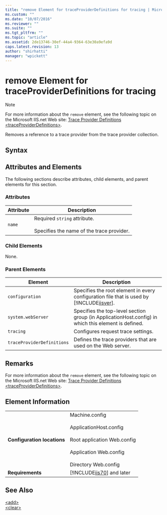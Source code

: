 ```yaml
---
title: "remove Element for traceProviderDefinitions for tracing | Microsoft Docs"
ms.custom: ""
ms.date: "10/07/2016"
ms.reviewer: ""
ms.suite: ""
ms.tgt_pltfrm: ""
ms.topic: "article"
ms.assetid: 2de13746-30ef-44a4-9364-63e30a9efa9d
caps.latest.revision: 13
author: "shirhatti"
manager: "wpickett"
---
```

# remove Element for traceProviderDefinitions for tracing
> [!NOTE]
>  For more information about the `remove` element, see the following topic on the Microsoft IIS.net Web site: [Trace Provider Definitions \<traceProviderDefinitions>](http://www.iis.net/ConfigReference/system.webServer/tracing/traceProviderDefinitions).  
  
 Removes a reference to a trace provider from the trace provider collection.  
  
## Syntax  
  
## Attributes and Elements  
 The following sections describe attributes, child elements, and parent elements for this section.  
  
### Attributes  
  
|Attribute|Description|  
|---------------|-----------------|  
|`name`|Required `string` attribute.<br /><br /> Specifies the name of the trace provider.|  
  
### Child Elements  
 None.  
  
### Parent Elements  
  
|Element|Description|  
|-------------|-----------------|  
|`configuration`|Specifies the root element in every configuration file that is used by [!INCLUDE[iisver](../../reference/admin/includes/iisver-md.md)].|  
|`system.webServer`|Specifies the top-level section group (in ApplicationHost.config) in which this element is defined.|  
|`tracing`|Configures request trace settings.|  
|`traceProviderDefinitions`|Defines the trace providers that are used on the Web server.|  
  
## Remarks  
 For more information about the `remove` element, see the following topic on the Microsoft IIS.net Web site: [Trace Provider Definitions \<traceProviderDefinitions>](http://www.iis.net/ConfigReference/system.webServer/tracing/traceProviderDefinitions).  
  
## Element Information  
  
|||  
|-|-|  
|**Configuration locations**|Machine.config<br /><br /> ApplicationHost.config<br /><br /> Root application Web.config<br /><br /> Application Web.config<br /><br /> Directory Web.config|  
|**Requirements**|[!INCLUDE[iis70](../../reference/admin/includes/iis70-md.md)] and later|  
  
## See Also  
 [\<add>](../../reference/admin/add-element-for-traceproviderdefinitions-for-tracing.md)   
 [\<clear>](../../reference/admin/clear-element-for-traceproviderdefinitions-for-tracing.md)